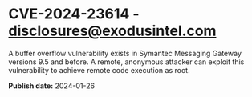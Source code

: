 # CVE-2024-23614 - disclosures@exodusintel.com

A buffer overflow vulnerability exists in Symantec Messaging Gateway versions 9.5 and before. A remote, anonymous attacker can exploit this vulnerability to achieve remote code execution as root.


**Publish date:** 2024-01-26

